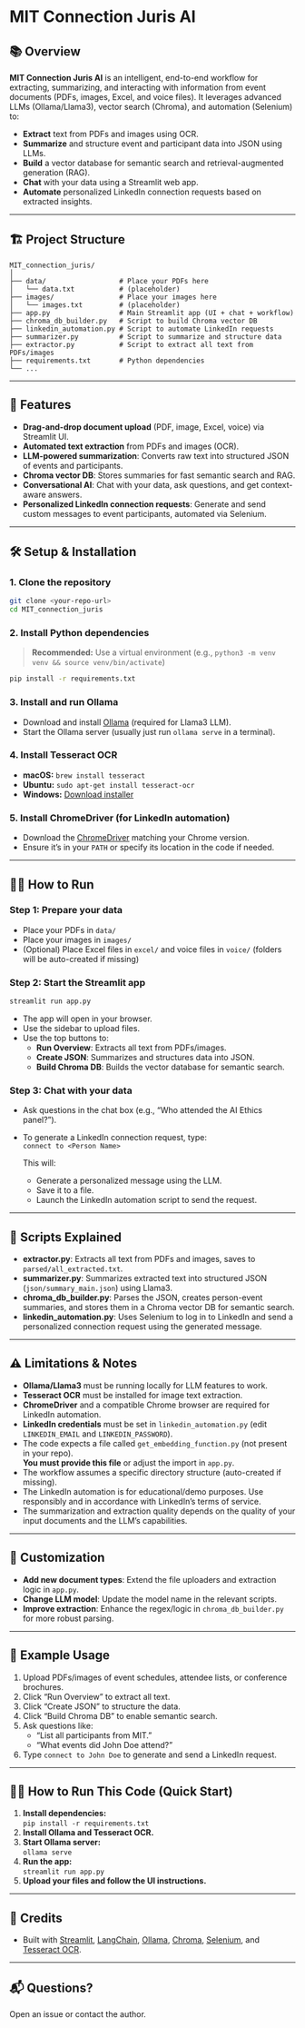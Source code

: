 # MIT Connection Juris AI

## 📚 Overview

**MIT Connection Juris AI** is an intelligent, end-to-end workflow for extracting, summarizing, and interacting with information from event documents (PDFs, images, Excel, and voice files). It leverages advanced LLMs (Ollama/Llama3), vector search (Chroma), and automation (Selenium) to:

- **Extract** text from PDFs and images using OCR.
- **Summarize** and structure event and participant data into JSON using LLMs.
- **Build** a vector database for semantic search and retrieval-augmented generation (RAG).
- **Chat** with your data using a Streamlit web app.
- **Automate** personalized LinkedIn connection requests based on extracted insights.

---

## 🏗️ Project Structure

```
MIT_connection_juris/
│
├── data/                  # Place your PDFs here
│   └── data.txt           # (placeholder)
├── images/                # Place your images here
│   └── images.txt         # (placeholder)
├── app.py                 # Main Streamlit app (UI + chat + workflow)
├── chroma_db_builder.py   # Script to build Chroma vector DB
├── linkedin_automation.py # Script to automate LinkedIn requests
├── summarizer.py          # Script to summarize and structure data
├── extractor.py           # Script to extract all text from PDFs/images
├── requirements.txt       # Python dependencies
└── ...
```

---

## 🚀 Features

- **Drag-and-drop document upload** (PDF, image, Excel, voice) via Streamlit UI.
- **Automated text extraction** from PDFs and images (OCR).
- **LLM-powered summarization**: Converts raw text into structured JSON of events and participants.
- **Chroma vector DB**: Stores summaries for fast semantic search and RAG.
- **Conversational AI**: Chat with your data, ask questions, and get context-aware answers.
- **Personalized LinkedIn connection requests**: Generate and send custom messages to event participants, automated via Selenium.

---

## 🛠️ Setup & Installation

### 1. **Clone the repository**

```bash
git clone <your-repo-url>
cd MIT_connection_juris
```

### 2. **Install Python dependencies**

> **Recommended:** Use a virtual environment (e.g., `python3 -m venv venv && source venv/bin/activate`)

```bash
pip install -r requirements.txt
```

### 3. **Install and run Ollama**

- Download and install [Ollama](https://ollama.com/) (required for Llama3 LLM).
- Start the Ollama server (usually just run `ollama serve` in a terminal).

### 4. **Install Tesseract OCR**

- **macOS:** `brew install tesseract`
- **Ubuntu:** `sudo apt-get install tesseract-ocr`
- **Windows:** [Download installer](https://github.com/tesseract-ocr/tesseract)

### 5. **Install ChromeDriver (for LinkedIn automation)**

- Download the [ChromeDriver](https://sites.google.com/chromium.org/driver/) matching your Chrome version.
- Ensure it’s in your `PATH` or specify its location in the code if needed.

---

## 🏃‍♂️ How to Run

### **Step 1: Prepare your data**

- Place your PDFs in `data/`
- Place your images in `images/`
- (Optional) Place Excel files in `excel/` and voice files in `voice/` (folders will be auto-created if missing)

### **Step 2: Start the Streamlit app**

```bash
streamlit run app.py
```

- The app will open in your browser.
- Use the sidebar to upload files.
- Use the top buttons to:
  - **Run Overview**: Extracts all text from PDFs/images.
  - **Create JSON**: Summarizes and structures data into JSON.
  - **Build Chroma DB**: Builds the vector database for semantic search.

### **Step 3: Chat with your data**

- Ask questions in the chat box (e.g., “Who attended the AI Ethics panel?”).
- To generate a LinkedIn connection request, type:  
  `connect to <Person Name>`

  This will:
  - Generate a personalized message using the LLM.
  - Save it to a file.
  - Launch the LinkedIn automation script to send the request.

---

## 🧩 Scripts Explained

- **extractor.py**: Extracts all text from PDFs and images, saves to `parsed/all_extracted.txt`.
- **summarizer.py**: Summarizes extracted text into structured JSON (`json/summary_main.json`) using Llama3.
- **chroma_db_builder.py**: Parses the JSON, creates person-event summaries, and stores them in a Chroma vector DB for semantic search.
- **linkedin_automation.py**: Uses Selenium to log in to LinkedIn and send a personalized connection request using the generated message.

---

## ⚠️ Limitations & Notes

- **Ollama/Llama3** must be running locally for LLM features to work.
- **Tesseract OCR** must be installed for image text extraction.
- **ChromeDriver** and a compatible Chrome browser are required for LinkedIn automation.
- **LinkedIn credentials** must be set in `linkedin_automation.py` (edit `LINKEDIN_EMAIL` and `LINKEDIN_PASSWORD`).
- The code expects a file called `get_embedding_function.py` (not present in your repo).  
  **You must provide this file** or adjust the import in `app.py`.
- The workflow assumes a specific directory structure (auto-created if missing).
- The LinkedIn automation is for educational/demo purposes. Use responsibly and in accordance with LinkedIn’s terms of service.
- The summarization and extraction quality depends on the quality of your input documents and the LLM’s capabilities.

---

## 📝 Customization

- **Add new document types**: Extend the file uploaders and extraction logic in `app.py`.
- **Change LLM model**: Update the model name in the relevant scripts.
- **Improve extraction**: Enhance the regex/logic in `chroma_db_builder.py` for more robust parsing.

---

## 🤖 Example Usage

1. Upload PDFs/images of event schedules, attendee lists, or conference brochures.
2. Click “Run Overview” to extract all text.
3. Click “Create JSON” to structure the data.
4. Click “Build Chroma DB” to enable semantic search.
5. Ask questions like:
   - “List all participants from MIT.”
   - “What events did John Doe attend?”
6. Type `connect to John Doe` to generate and send a LinkedIn request.

---

## 🧑‍💻 How to Run This Code (Quick Start)

1. **Install dependencies:**  
   `pip install -r requirements.txt`
2. **Install Ollama and Tesseract OCR.**
3. **Start Ollama server:**  
   `ollama serve`
4. **Run the app:**  
   `streamlit run app.py`
5. **Upload your files and follow the UI instructions.**

---

## 🙏 Credits

- Built with [Streamlit](https://streamlit.io/), [LangChain](https://python.langchain.com/), [Ollama](https://ollama.com/), [Chroma](https://www.trychroma.com/), [Selenium](https://www.selenium.dev/), and [Tesseract OCR](https://github.com/tesseract-ocr/tesseract).

---

## 📬 Questions?

Open an issue or contact the author. 